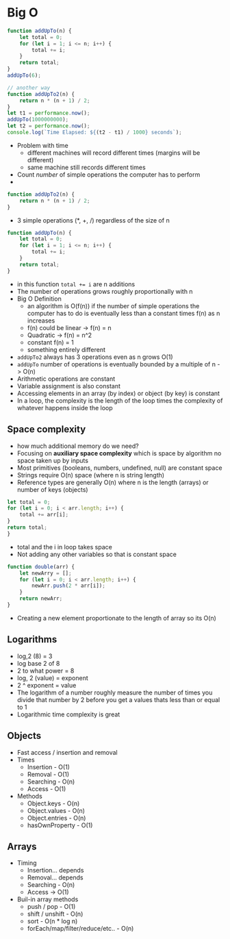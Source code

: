 # Big O
```JavaScript
function addUpTo(n) {
    let total = 0;
    for (let i = 1; i <= n; i++) {
        total += i;
    }
    return total;
}
addUpTo(6);

// another way
function addUpTo2(n) {
    return n * (n + 1) / 2;
}
let t1 = performance.now();
addUpTo(1000000000);
let t2 = performance.now();
console.log(`Time Elapsed: ${(t2 - t1) / 1000} seconds`);
```
- Problem with time
    - different machines will record different times (margins will be different)
    - same machine still records different times
- Count *number* of simple operations the computer has to perform
- 
```JavaScript
function addUpTo2(n) {
    return n * (n + 1) / 2;
}
```
- 3 simple operations (*, +, /) regardless of the size of n

```JavaScript
function addUpTo(n) {
    let total = 0;
    for (let i = 1; i <= n; i++) {
        total += i;
    }
    return total;
}
```
- in this function `total += i` are n additions
- The number of operations grows roughly proportionally with n
- Big O Definition
    - an algorithm is O(f(n)) if the number of simple operations the computer has to do is eventually less than a constant times f(n) as n increases
    - f(n) could be linear -> f(n) = n
    - Quadratic -> f(n) = n^2
    - constant f(n) = 1
    - something entirely different
- `addUpTo2` always has 3 operations even as n grows O(1)
- `addUpTo` number of operations is eventually bounded by a multiple of n -> O(n)
- Arithmetic operations are constant
- Variable assignment is also constant
- Accessing elements in an array (by index) or object (by key) is constant
- In a loop, the complexity is the length of the loop times the complexity of whatever happens inside the loop
## Space complexity
- how much additional memory do we need?
- Focusing on **auxiliary space complexity** which is space by algorithm no space taken up by inputs
- Most primitives (booleans, numbers, undefined, null) are constant space
- Strings require O(n) space (where n is string length)
- Reference types are generally O(n) where n is the length (arrays) or number of keys (objects)
```JavaScript
let total = 0;
for (let i = 0; i < arr.length; i++) {
    total += arr[i];
}
return total;
}
```
- total and the i in loop takes space
- Not adding any other variables so that is constant space
```JavaScript
function double(arr) {
    let newArry = [];
    for (let i = 0; i < arr.length; i++) {
        newArr.push(2 * arr[i]);
    }
    return newArr;
}
```
- Creating a new element proportionate to the length of array so its O(n)
## Logarithms
- log,2 (8) = 3
- log base 2 of 8 
- 2 to what power = 8
- log, 2 (value) = exponent
- 2 ^ exponent = value
- The logarithm of a number roughly measure the number of times you divide that number by 2 before you get a values thats less than or equal to 1
- Logarithmic time complexity is great
## Objects
- Fast access / insertion and removal
- Times
    - Insertion - O(1)
    - Removal - O(1)
    - Searching - O(n)
    - Access - O(1)
- Methods
    - Object.keys - O(n)
    - Object.values - O(n)
    - Object.entries - O(n)
    - hasOwnProperty - O(1)
## Arrays
- Timing
    - Insertion... depends
    - Removal... depends
    - Searching - O(n)
    - Access -> O(1)
- Buil-in array methods
    - push / pop - O(1)
    - shift / unshift - O(n)
    - sort - O(n * log n)
    - forEach/map/filter/reduce/etc.. - O(n)
